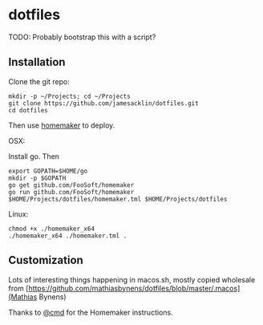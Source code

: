 # dotfiles
TODO: Probably bootstrap this with a script?

## Installation

Clone the git repo:

```
mkdir -p ~/Projects; cd ~/Projects
git clone https://github.com/jamesacklin/dotfiles.git
cd dotfiles
```

Then use [homemaker](http://foosoft.net/projects/homemaker/) to deploy.

OSX:

Install go. Then

```
export GOPATH=$HOME/go
mkdir -p $GOPATH
go get github.com/FooSoft/homemaker
go run github.com/FooSoft/homemaker $HOME/Projects/dotfiles/homemaker.tml $HOME/Projects/dotfiles
```

Linux:

```
chmod +x ./homemaker_x64
./homemaker_x64 ./homemaker.tml .
```

## Customization

Lots of interesting things happening in macos.sh, mostly copied wholesale from [https://github.com/mathiasbynens/dotfiles/blob/master/.macos](Mathias Bynens)

Thanks to [@cmd](https://github.com/christopher-demarco) for the Homemaker instructions.